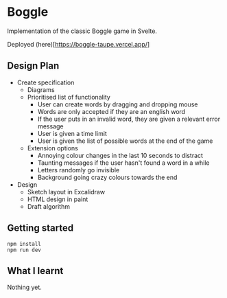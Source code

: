 # Boggle

Implementation of the classic Boggle game in Svelte.

Deployed (here)[https://boggle-taupe.vercel.app/]

## Design Plan

- Create specification
  - Diagrams
  - Prioritised list of functionality
    - User can create words by dragging and dropping mouse
    - Words are only accepted if they are an english word
    - If the user puts in an invalid word, they are given a relevant error message
    - User is given a time limit
    - User is given the list of possible words at the end of the game
  - Extension options
    - Annoying colour changes in the last 10 seconds to distract
    - Taunting messages if the user hasn't found a word in a while
    - Letters randomly go invisible
    - Background going crazy colours towards the end
- Design
  - Sketch layout in Excalidraw
  - HTML design in paint
  - Draft algorithm

## Getting started

```
npm install
npm run dev
```

## What I learnt

Nothing yet.
